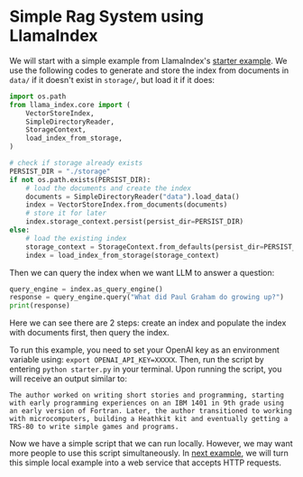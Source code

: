 # Simple Rag System using LlamaIndex

We will start with a simple example from LlamaIndex's [starter example](https://docs.llamaindex.ai/en/stable/getting_started/starter_example/). We use the following codes to generate and store the index from documents in `data/` if it doesn't exist in `storage/`, but load it if it does:

```python
import os.path
from llama_index.core import (
    VectorStoreIndex,
    SimpleDirectoryReader,
    StorageContext,
    load_index_from_storage,
)

# check if storage already exists
PERSIST_DIR = "./storage"
if not os.path.exists(PERSIST_DIR):
    # load the documents and create the index
    documents = SimpleDirectoryReader("data").load_data()
    index = VectorStoreIndex.from_documents(documents)
    # store it for later
    index.storage_context.persist(persist_dir=PERSIST_DIR)
else:
    # load the existing index
    storage_context = StorageContext.from_defaults(persist_dir=PERSIST_DIR)
    index = load_index_from_storage(storage_context)
```

Then we can query the index when we want LLM to answer a question:

```python
query_engine = index.as_query_engine()
response = query_engine.query("What did Paul Graham do growing up?")
print(response)
```

Here we can see there are 2 steps: create an index and populate the index with documents first, then query the index.

To run this example, you need to set your OpenAI key as an environment variable using: `export OPENAI_API_KEY=XXXXX`. Then, run the script by entering `python starter.py` in your terminal. Upon running the script, you will receive an output similar to:

```
The author worked on writing short stories and programming, starting with early programming experiences on an IBM 1401 in 9th grade using an early version of Fortran. Later, the author transitioned to working with microcomputers, building a Heathkit kit and eventually getting a TRS-80 to write simple games and programs.
```

Now we have a simple script that we can run locally. However, we may want more people to use this script simultaneously. In [next example](../01-simple-rag/), we will turn this simple local example into a web service that accepts HTTP requests.
